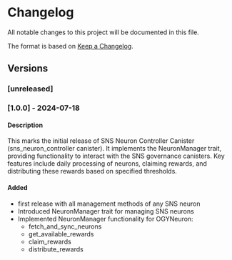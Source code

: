 # Changelog

All notable changes to this project will be documented in this file.

The format is based on [Keep a Changelog](https://keepachangelog.com/en/1.0.0/).

## Versions

### [unreleased]
  
### [1.0.0] - 2024-07-18

#### Description
This marks the initial release of SNS Neuron Controller Canister (sns_neuron_controller canister). It implements the NeuronManager trait, providing functionality to interact with the SNS governance canisters. Key features include daily processing of neurons, claiming rewards, and distributing these rewards based on specified thresholds.

#### Added

- first release with all management methods of any SNS neuron
- Introduced NeuronManager trait for managing SNS neurons
- Implemented NeuronManager functionality for OGYNeuron:
    - fetch_and_sync_neurons
    - get_available_rewards
    - claim_rewards
    - distribute_rewards

